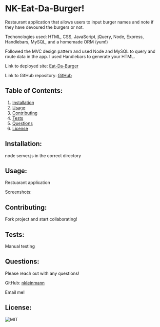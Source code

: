 # NK-Eat-Da-Burger!

Restaurant application that allows users to input burger names and note if they have devoured the burgers or not.

Techonologies used: HTML, CSS, JavaScript, jQuery, Node, Express, Handlebars, MySQL, and a homemade ORM (yum!)

Followed the MVC design pattern and used Node and MySQL to query and route data in the app. I used Handlebars to generate your HTML.

Link to deployed site: [Eat-Da-Burger](#)

Link to GitHub repository: [GitHub](https://github.com/nkleinmann/NK-Eat-Da-Burger-)
            
## Table of Contents:
1. [Installation](#installation)
1. [Usage](#usage)
1. [Contributing](#contributing)
1. [Tests](#tests)
1. [Questions](#questions)
1. [License](#license)
            
## Installation:
node server.js in the correct directory
            
## Usage:
Restuarant application

Screenshots:
            
## Contributing:
Fork project and start collaborating!
            
## Tests:
Manual testing
    
## Questions:
Please reach out with any questions!

GitHub: 
[nkleinmann](https://github.com/nkleinmann)

Email me!

## License:
  ![MIT](https://img.shields.io/badge/license-MIT-blue)
  